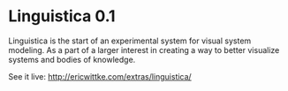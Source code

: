 Linguistica 0.1
===============

Linguistica is the start of an experimental system for visual system modeling. As a part of a larger interest in creating a way to better visualize systems and bodies of knowledge.

See it live: http://ericwittke.com/extras/linguistica/
